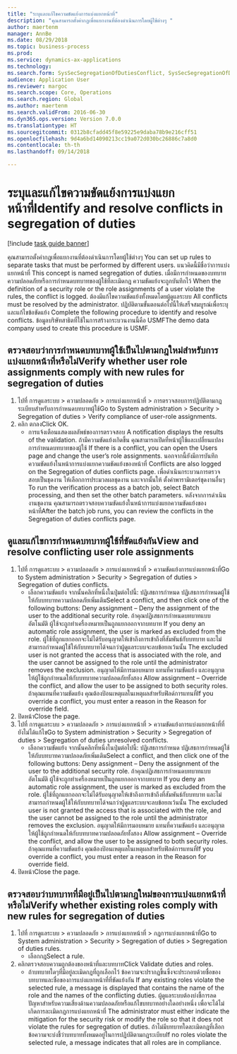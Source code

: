 ```yaml
--- 
title: "ระบุและแก้ไขความขัดแย้งการแบ่งแยกหน้าที่"
description: "คุณสามารถตั้งค่ากฎเพื่อแยกงานที่ต้องดำเนินการโดยผู้ใช้ต่างๆ "
author: maertenm
manager: AnnBe
ms.date: 08/29/2018
ms.topic: business-process
ms.prod: 
ms.service: dynamics-ax-applications
ms.technology: 
ms.search.form: SysSecSegregationOfDutiesConflict, SysSecSegregationOfDutiesRule
audience: Application User
ms.reviewer: margoc
ms.search.scope: Core, Operations
ms.search.region: Global
ms.author: maertenm
ms.search.validFrom: 2016-06-30
ms.dyn365.ops.version: Version 7.0.0
ms.translationtype: HT
ms.sourcegitcommit: 0312b8cfadd45f8e59225e9daba78b9e216cff51
ms.openlocfilehash: 9d4a6bd14090213cc19a072d030bc26886c7a8d0
ms.contentlocale: th-th
ms.lasthandoff: 09/14/2018

---
```

# <a name="identify-and-resolve-conflicts-in-segregation-of-duties"></a><span data-ttu-id="b45c1-103">ระบุและแก้ไขความขัดแย้งการแบ่งแยกหน้าที่</span><span class="sxs-lookup"><span data-stu-id="b45c1-103">Identify and resolve conflicts in segregation of duties</span></span>

[!include [task guide banner](../../includes/task-guide-banner.md)]

<span data-ttu-id="b45c1-104">คุณสามารถตั้งค่ากฎเพื่อแยกงานที่ต้องดำเนินการโดยผู้ใช้ต่างๆ </span><span class="sxs-lookup"><span data-stu-id="b45c1-104">You can set up rules to separate tasks that must be performed by different users.</span></span> <span data-ttu-id="b45c1-105">แนวคิดนี้มีชื่อว่าการแบ่งแยกหน้าที่ </span><span class="sxs-lookup"><span data-stu-id="b45c1-105">This concept is named segregation of duties.</span></span> <span data-ttu-id="b45c1-106">เมื่อมีการกำหนดของบทบาทความปลอดภัยหรือการกำหนดบทบาทของผู้ใช้ที่ละเมิดกฎ ความขัดแย้งจะถูกบันทึกไว้ </span><span class="sxs-lookup"><span data-stu-id="b45c1-106">When the definition of a security role or the role assignments of a user violate the rules, the conflict is logged.</span></span> <span data-ttu-id="b45c1-107">ต้องมีแก้ไขความขัดแย้งทั้งหมดโดยผู้ดูแลระบบ </span><span class="sxs-lookup"><span data-stu-id="b45c1-107">All conflicts must be resolved by the administrator.</span></span> <span data-ttu-id="b45c1-108">ปฏิบัติตามขั้นตอนต่อไปนี้ให้เสร็จสมบูรณ์เพื่อระบุ และแก้ไขข้อขัดแย้ง </span><span class="sxs-lookup"><span data-stu-id="b45c1-108">Complete the following procedure to identify and resolve conflicts.</span></span> <span data-ttu-id="b45c1-109">ข้อมูลบริษัทสาธิตที่ใช้ในการสร้างกระบวนงานนี้คือ USMF</span><span class="sxs-lookup"><span data-stu-id="b45c1-109">The demo data company used to create this procedure is USMF.</span></span>


## <a name="verify-whether-user-role-assignments-comply-with-new-rules-for-segregation-of-duties"></a><span data-ttu-id="b45c1-110">ตรวจสอบว่าการกำหนดบทบาทผู้ใช้เป็นไปตามกฎใหม่สำหรับการแบ่งแยกหน้าที่หรือไม่</span><span class="sxs-lookup"><span data-stu-id="b45c1-110">Verify whether user role assignments comply with new rules for segregation of duties</span></span>
1. <span data-ttu-id="b45c1-111">ไปที่ การดูแลระบบ > ความปลอดภัย > การแบ่งแยกหน้าที่ > การตรวจสอบการปฏิบัติตามกฎระเบียบสำหรับการกำหนดบทบาทผู้ใช้</span><span class="sxs-lookup"><span data-stu-id="b45c1-111">Go to System administration > Security > Segregation of duties > Verify compliance of user-role assignments.</span></span>
2. <span data-ttu-id="b45c1-112">คลิก ตกลง</span><span class="sxs-lookup"><span data-stu-id="b45c1-112">Click OK.</span></span>
    * <span data-ttu-id="b45c1-113">การแจ้งเตือนแสดงผลลัพธ์ของการตรวจสอบ </span><span class="sxs-lookup"><span data-stu-id="b45c1-113">A notification displays the results of the validation.</span></span>     <span data-ttu-id="b45c1-114">ถ้ามีความขัดแย้งเกิดขึ้น คุณสามารถเปิดที่หน้าผู้ใช้และเปลี่ยนแปลงการกำหนดบทบาทของผู้ใช้ </span><span class="sxs-lookup"><span data-stu-id="b45c1-114">If there is a conflict, you can open the Users page and change the user’s role assignments.</span></span> <span data-ttu-id="b45c1-115">นอกจากนี้ยังมีการบันทึกความขัดแย้งในหน้าการแบ่งแยกความขัดแย้งของหน้าที่ </span><span class="sxs-lookup"><span data-stu-id="b45c1-115">Conflicts are also logged on the Segregation of duties conflicts page.</span></span>     <span data-ttu-id="b45c1-116">เพื่อดำเนินกระบวนการตรวจสอบเป็นชุดงาน ให้เลือกการประมวลผลชุดงาน และจากนั้นให้ ตั้งค่าพารามิเตอร์ชุดงานอื่นๆ </span><span class="sxs-lookup"><span data-stu-id="b45c1-116">To run the verification process as a batch job, select Batch processing, and then set the other batch parameters.</span></span> <span data-ttu-id="b45c1-117">หลังจากการดำเนินงานชุดงาน คุณสามารถตรวจสอบความขัดแย้งในหน้าการแบ่งแยกความขัดแย้งของหน้าที่</span><span class="sxs-lookup"><span data-stu-id="b45c1-117">After the batch job runs, you can review the conflicts in the Segregation of duties conflicts page.</span></span>  

## <a name="view-and-resolve-conflicting-user-role-assignments"></a><span data-ttu-id="b45c1-118">ดูและแก้ไขการกำหนดบทบาทผู้ใช้ที่ขัดแย้งกัน</span><span class="sxs-lookup"><span data-stu-id="b45c1-118">View and resolve conflicting user role assignments</span></span>
1. <span data-ttu-id="b45c1-119">ไปที่ การดูแลระบบ > ความปลอดภัย > การแบ่งแยกหน้าที่ > ความขัดแย้งการแบ่งแยกหน้าที่</span><span class="sxs-lookup"><span data-stu-id="b45c1-119">Go to System administration > Security > Segregation of duties > Segregation of duties conflicts.</span></span>
    * <span data-ttu-id="b45c1-120">เลือกความขัดแย้ง จากนั้นคลิกที่หนึ่งในปุ่มต่อไปนี้:     ปฏิเสธการกำหนด ปฏิเสธการกำหนดผู้ใช้ให้กับบทบาทความปลอดภัยเพิ่มเติม</span><span class="sxs-lookup"><span data-stu-id="b45c1-120">Select a conflict, and then click one of the following buttons:     Deny assignment – Deny the assignment of the user to the additional security role.</span></span> <span data-ttu-id="b45c1-121">ถ้าคุณปฏิเสธการกำหนดบทบาทแบบอัตโนมัติ ผู้ใช้จะถูกทำเครื่องหมายเป็นถูกแยกออกจากบทบาท </span><span class="sxs-lookup"><span data-stu-id="b45c1-121">If you deny an automatic role assignment, the user is marked as excluded from the role.</span></span> <span data-ttu-id="b45c1-122">ผู้ใช้ที่ถูกแยกออกจะไม่ได้รับอนุญาตให้เข้าถึงการเข้าถึงที่สัมพันธ์กับบทบาท และไม่สามารถกำหนดผู้ใช้ให้กับบทบาทได้จนกว่าผู้ดูแลระบบจะลบข้อยกเว้นนั้น </span><span class="sxs-lookup"><span data-stu-id="b45c1-122">The excluded user is not granted the access that is associated with the role, and the user cannot be assigned to the role until the administrator removes the exclusion.</span></span>     <span data-ttu-id="b45c1-123">อนุญาตให้มีการมอบหมาย แทนที่ความขัดแย้ง และอนุญาตให้ผู้ใช้ถูกกำหนดให้กับบทบาทความปลอดภัยทั้งสอง </span><span class="sxs-lookup"><span data-stu-id="b45c1-123">Allow assignment – Override the conflict, and allow the user to be assigned to both security roles.</span></span> <span data-ttu-id="b45c1-124">ถ้าคุณแทนที่ความขัดแย้ง คุณต้องป้อนเหตุผลในเหตุผลสำหรับฟิลด์การแทนที่</span><span class="sxs-lookup"><span data-stu-id="b45c1-124">If you override a conflict, you must enter a reason in the Reason for override field.</span></span>  
2. <span data-ttu-id="b45c1-125">ปิดหน้า</span><span class="sxs-lookup"><span data-stu-id="b45c1-125">Close the page.</span></span>
3. <span data-ttu-id="b45c1-126">ไปที่ การดูแลระบบ > ความปลอดภัย > การแบ่งแยกหน้าที่ > ความขัดแย้งการแบ่งแยกหน้าที่ที่ยังไม่ได้แก้ไข</span><span class="sxs-lookup"><span data-stu-id="b45c1-126">Go to System administration > Security > Segregation of duties > Segregation of duties unresolved conflicts.</span></span>
    * <span data-ttu-id="b45c1-127">เลือกความขัดแย้ง จากนั้นคลิกที่หนึ่งในปุ่มต่อไปนี้:     ปฏิเสธการกำหนด ปฏิเสธการกำหนดผู้ใช้ให้กับบทบาทความปลอดภัยเพิ่มเติม</span><span class="sxs-lookup"><span data-stu-id="b45c1-127">Select a conflict, and then click one of the following buttons:     Deny assignment – Deny the assignment of the user to the additional security role.</span></span> <span data-ttu-id="b45c1-128">ถ้าคุณปฏิเสธการกำหนดบทบาทแบบอัตโนมัติ ผู้ใช้จะถูกทำเครื่องหมายเป็นถูกแยกออกจากบทบาท </span><span class="sxs-lookup"><span data-stu-id="b45c1-128">If you deny an automatic role assignment, the user is marked as excluded from the role.</span></span> <span data-ttu-id="b45c1-129">ผู้ใช้ที่ถูกแยกออกจะไม่ได้รับอนุญาตให้เข้าถึงการเข้าถึงที่สัมพันธ์กับบทบาท และไม่สามารถกำหนดผู้ใช้ให้กับบทบาทได้จนกว่าผู้ดูแลระบบจะลบข้อยกเว้นนั้น </span><span class="sxs-lookup"><span data-stu-id="b45c1-129">The excluded user is not granted the access that is associated with the role, and the user cannot be assigned to the role until the administrator removes the exclusion.</span></span>     <span data-ttu-id="b45c1-130">อนุญาตให้มีการมอบหมาย แทนที่ความขัดแย้ง และอนุญาตให้ผู้ใช้ถูกกำหนดให้กับบทบาทความปลอดภัยทั้งสอง </span><span class="sxs-lookup"><span data-stu-id="b45c1-130">Allow assignment – Override the conflict, and allow the user to be assigned to both security roles.</span></span> <span data-ttu-id="b45c1-131">ถ้าคุณแทนที่ความขัดแย้ง คุณต้องป้อนเหตุผลในเหตุผลสำหรับฟิลด์การแทนที่</span><span class="sxs-lookup"><span data-stu-id="b45c1-131">If you override a conflict, you must enter a reason in the Reason for override field.</span></span>    
4. <span data-ttu-id="b45c1-132">ปิดหน้า</span><span class="sxs-lookup"><span data-stu-id="b45c1-132">Close the page.</span></span>

## <a name="verify-whether-existing-roles-comply-with-new-rules-for-segregation-of-duties"></a><span data-ttu-id="b45c1-133">ตรวจสอบว่าบทบาทที่มีอยู่เป็นไปตามกฎใหม่ของการแบ่งแยกหน้าที่หรือไม่</span><span class="sxs-lookup"><span data-stu-id="b45c1-133">Verify whether existing roles comply with new rules for segregation of duties</span></span>
1. <span data-ttu-id="b45c1-134">ไปที่ การดูแลระบบ > ความปลอดภัย > การแบ่งแยกหน้าที่ > กฎการแบ่งแยกหน้าที่</span><span class="sxs-lookup"><span data-stu-id="b45c1-134">Go to System administration > Security > Segregation of duties > Segregation of duties rules.</span></span>
    * <span data-ttu-id="b45c1-135">เลือกกฎ</span><span class="sxs-lookup"><span data-stu-id="b45c1-135">Select a rule.</span></span>  
2. <span data-ttu-id="b45c1-136">คลิกตรวจสอบความถูกต้องของหน้าที่และบทบาท</span><span class="sxs-lookup"><span data-stu-id="b45c1-136">Click Validate duties and roles.</span></span>
    * <span data-ttu-id="b45c1-137">ถ้าบทบาทใดๆที่มีอยู่ละเมิดกฎที่ถูกเลือกไว้ ข้อความจะปรากฏขึ้นซึ่งจะประกอบด้วยชื่อของบทบาทและชื่อของการแบ่งแยกหน้าที่ที่ขัดแย้งกัน </span><span class="sxs-lookup"><span data-stu-id="b45c1-137">If any existing roles violate the selected rule, a message is displayed that contains the name of the role and the names of the conflicting duties.</span></span> <span data-ttu-id="b45c1-138">ผู้ดูแลระบบต้องบ่งชี้การลดปัญหาสำหรับความเสี่ยงด้านความปลอดภัยหรือแก้ไขบทบาทอย่างใดอย่างหนึ่ง เพื่อจะได้ไม่เกิดการละเมิดกฎการแบ่งแยกหน้าที่ </span><span class="sxs-lookup"><span data-stu-id="b45c1-138">The administrator must either indicate the mitigation for the security risk or modify the role so that it does not violate the rules for segregation of duties.</span></span>     <span data-ttu-id="b45c1-139">ถ้าไม่มีบทบาทใดละเมิดกฎที่เลือก ข้อความจะบ่งชี้ว่าบทบาททั้งหมดอยู่ในการปฏิบัติตามกฎระเบียบ</span><span class="sxs-lookup"><span data-stu-id="b45c1-139">If no roles violate the selected rule, a message indicates that all roles are in compliance.</span></span>  


